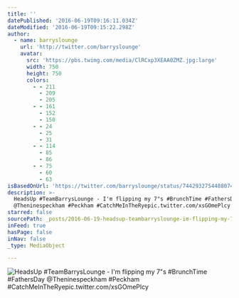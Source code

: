 ```yaml
---
title: ''
datePublished: '2016-06-19T09:16:11.034Z'
dateModified: '2016-06-19T09:15:22.298Z'
author:
  - name: barryslounge
    url: 'http://twitter.com/barryslounge'
    avatar:
      src: 'https://pbs.twimg.com/media/ClRCxp3XEAA0ZMZ.jpg:large'
      width: 750
      height: 750
      colors:
        - - 211
          - 209
          - 205
        - - 161
          - 152
          - 150
        - - 24
          - 25
          - 31
        - - 114
          - 85
          - 86
        - - 75
          - 60
          - 63
isBasedOnUrl: 'https://twitter.com/barryslounge/status/744293275448807424'
description: >-
  HeadsUp #TeamBarrysLounge - I'm flipping my 7"s #BrunchTime #FathersDay
  @Theninespeckham #Peckham #CatchMeInTheRyepic.twitter.com/xsGOmePlcy
starred: false
sourcePath: _posts/2016-06-19-headsup-teambarryslounge-im-flipping-my-7s-brunchtime.md
inFeed: true
hasPage: false
inNav: false
_type: MediaObject

---
```

![HeadsUp #TeamBarrysLounge - I'm flipping my 7"s #BrunchTime #FathersDay @Theninespeckham #Peckham #CatchMeInTheRyepic.twitter.com/xsGOmePlcy](https://pbs.twimg.com/media/ClRCxp3XEAA0ZMZ.jpg:large)